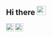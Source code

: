 ## Hi there <img src="https://media.giphy.com/media/hvRJCLFzcasrR4ia7z/giphy.gif" width="25px">
<p align="center">
  <a href="https://twitter.com/yomarsanchex" target="_blank">
    <img src="https://raw.githubusercontent.com/peterthehan/peterthehan/master/assets/twitter.svg" align="left" alt="Yomar Sanchez Alania | Twitter" width="22px" />
  </a>
  <a href="https://www.linkedin.com/in/yomarsanchez" target="_blank">
    <img src="https://cdn2.iconfinder.com/data/icons/social-media-2285/512/1_Linkedin_unofficial_colored_svg-256.png" align="left" alt="Yomar Sanchez Alania | Linkedin" width="22px" />
  </a>
</p>
<br />

